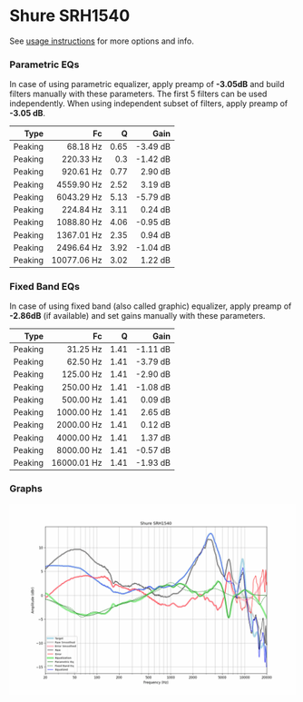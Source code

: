 # Shure SRH1540
See [usage instructions](https://github.com/jaakkopasanen/AutoEq#usage) for more options and info.

### Parametric EQs
In case of using parametric equalizer, apply preamp of **-3.05dB** and build filters manually
with these parameters. The first 5 filters can be used independently.
When using independent subset of filters, apply preamp of **-3.05 dB**.

| Type    | Fc          |    Q | Gain     |
|--------:|------------:|-----:|---------:|
| Peaking | 68.18 Hz    | 0.65 | -3.49 dB |
| Peaking | 220.33 Hz   | 0.3  | -1.42 dB |
| Peaking | 920.61 Hz   | 0.77 | 2.90 dB  |
| Peaking | 4559.90 Hz  | 2.52 | 3.19 dB  |
| Peaking | 6043.29 Hz  | 5.13 | -5.79 dB |
| Peaking | 224.84 Hz   | 3.11 | 0.24 dB  |
| Peaking | 1088.80 Hz  | 4.06 | -0.95 dB |
| Peaking | 1367.01 Hz  | 2.35 | 0.94 dB  |
| Peaking | 2496.64 Hz  | 3.92 | -1.04 dB |
| Peaking | 10077.06 Hz | 3.02 | 1.22 dB  |

### Fixed Band EQs
In case of using fixed band (also called graphic) equalizer, apply preamp of **-2.86dB**
(if available) and set gains manually with these parameters.

| Type    | Fc          |    Q | Gain     |
|--------:|------------:|-----:|---------:|
| Peaking | 31.25 Hz    | 1.41 | -1.11 dB |
| Peaking | 62.50 Hz    | 1.41 | -3.79 dB |
| Peaking | 125.00 Hz   | 1.41 | -2.90 dB |
| Peaking | 250.00 Hz   | 1.41 | -1.08 dB |
| Peaking | 500.00 Hz   | 1.41 | 0.09 dB  |
| Peaking | 1000.00 Hz  | 1.41 | 2.65 dB  |
| Peaking | 2000.00 Hz  | 1.41 | 0.12 dB  |
| Peaking | 4000.00 Hz  | 1.41 | 1.37 dB  |
| Peaking | 8000.00 Hz  | 1.41 | -0.57 dB |
| Peaking | 16000.01 Hz | 1.41 | -1.93 dB |

### Graphs
![](./Shure%20SRH1540.png)